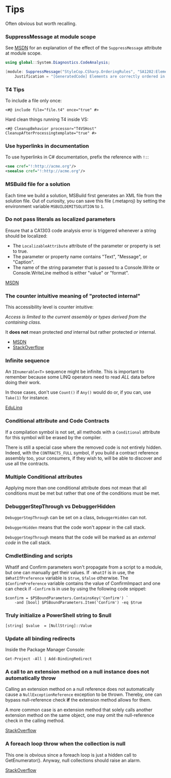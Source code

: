 Tips
====

Often obvious but worth recalling.

### SuppressMessage at module scope ###

See [MSDN](http://msdn.microsoft.com/en-us/library/ms244717.aspx) for an explanation
of the effect of the `SuppressMessage` attribute at module scope.

```csharp
using global::System.Diagnostics.CodeAnalysis;

[module: SuppressMessage("StyleCop.CSharp.OrderingRules", "SA1202:ElementsMustBeOrderedByAccess",
    Justification = "[GeneratedCode] Elements are correctly ordered in the T4 source file.")]
```

### T4 Tips ###

To include a file only once:
```
<#@ include file="file.t4" once="true" #>
```

Hard clean things running T4 inside VS:
```
<#@ CleanupBehavior processor="T4VSHost" CleanupAfterProcessingtemplate="true" #>
```

### Use hyperlinks in documentation ###

To use hyperlinks in C# documentation, prefix the reference with `!:`:
```xml
<see cref="!:http://acme.org"/>
<seealso cref="!:http://acme.org"/>
```

### MSBuild file for a solution ###

Each time we build a solution, MSBuild first generates an XML file
from the solution file. Out of curiosity, you can save this file (.metaproj)
by setting the environment variable `MSBUILDEMITSOLUTION` to `1`.

### Do not pass literals as localized parameters ###

Ensure that a CA1303 code analysis error is triggered whenever a string should be localized:
- The `LocalizableAttribute` attribute of the parameter or property is set to true.
- The parameter or property name contains "Text", "Message", or "Caption".
- The name of the string parameter that is passed to a Console.Write or Console.WriteLine method is either "value" or "format".

[MSDN](https://msdn.microsoft.com/en-us/library/ms182187.aspx)

### The counter intuitive meaning of "protected internal" ###

This accessibility level is counter intuitive:

_Access is limited to the current assembly or types derived from the containing class._

It **does not** mean protected _and_ internal but rather protected _or_ internal.

- [MSDN](https://msdn.microsoft.com/library/ba0a1yw2.aspx)
- [StackOverflow](http://stackoverflow.com/questions/585859/what-is-the-difference-between-protected-and-protected-internal)

### Infinite sequence ###

An `IEnumerable<T>` sequence might be infinite. This is important to remember because
some LINQ operators need to read _ALL_ data before doing their work.

In those cases, don't use `Count()` if `Any()` would do or, if you can, use `Take(1)` for instance.

[EduLinq](http://codeblog.jonskeet.uk/category/edulinq/)

### Conditional attribute and Code Contracts ###

If a compilation symbol is not set, all methods with a `Conditional` attribute for
this symbol will be erased by the compiler.

There is still a special case where the removed code is not entirely hidden.
Indeed, with the `CONTRACTS_FULL` symbol, if you build a contract
reference assembly too, your consumers, if they wish to, will be able
to discover and use all the contracts.

### Multiple Conditional attributes ###

Applying more than one conditional attribute does not mean that all conditions
must be met but rather that one of the conditions must be met.

### DebuggerStepThrough vs DebuggerHidden ###

`DebuggerStepThrough` can be set on a class, `DebuggerHidden` can not.

`DebuggerHidden` means that the code won't appear in the call stack.

`DebuggerStepThrough` means that the code will be marked as an _external code_ in the call stack.

### CmdletBinding and scripts ###

WhatIf and Confirm parameters won't propagate from a script to a module,
but one can manually get their values.
If `-WhatIf` is in use, the `$WhatIfPreference` variable is `$true`, `$false` otherwise.
The `$ConfirmPreference` variable contains the value of ConfirmImpact and
one can check if `-Confirm` is in use by using the following code snippet:
```posh
$confirm = $PSBoundParameters.ContainsKey('Confirm') `
    -and [bool] $PSBoundParameters.Item('Confirm') -eq $true
```

### Truly initialize a PowerShell string to $null ###

```posh
[string] $value  = [NullString]::Value
```

### Update all binding redirects

Inside the Package Manager Console:
```posh
Get-Project -All | Add-BindingRedirect
```

### A call to an extension method on a null instance does not automatically throw

Calling an extension method on a null reference does not automatically cause a
`NullExceptionReference` exception to be thrown. Thereby, one can bypass
null-reference check **if** the extension method allows for them.

A more common case is an extension method that solely calls another extension
method on the same object, one may omit the null-reference check in the calling
method.

[StackOverflow](http://stackoverflow.com/questions/847209/in-c-what-happens-when-you-call-an-extension-method-on-a-null-object)

### A foreach loop throw when the collection is null

This one is obvious since a foreach loop is just a hidden call to GetEnumerator().
Anyway, null collections should raise an alarm.

[StackOverflow](http://stackoverflow.com/questions/11734380/check-for-null-in-foreach-loop)
